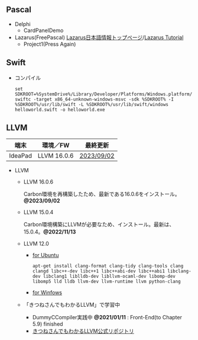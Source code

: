 ##  Pascal

  - Delphi
    - CardPanelDemo
  - Lazarus(FreePascal) [Lazarus日本語情報トップページ](https://ja.osdn.net/projects/sfnet_lazarus/)/[Lazarus Tutorial](https://wiki.freepascal.org/Lazarus_Tutorial/ja)
    - Project1(Press Again)

##  Swift
  - コンパイル
    ```
    set SDKROOT=%SystemDrive%/Library/Developer/Platforms/Windows.platform/Developer/SDKs/Windows.sdk
    swiftc -target x86_64-unknown-windows-msvc -sdk %SDKROOT% -I %SDKROOT%/usr/lib/swift -L %SDKROOT%/usr/lib/swift/windows helloworld.swift -o helloworld.exe
    ```

## LLVM

  |端末       |環境／FW      |最終更新
  |-----------|-------------|----------
  |IdeaPad    |LLVM 16.0.6  |[2023/09/02](https://llvm.org/)

  - LLVM
    - LLVM 16.0.6

      Carbon環境を再構築したため、最新である16.0.6をインストール。**@2023/09/02**

    - LLVM 15.0.4

      Carbon環境構築にLLVMが必要なため、インストール。最新は、15.0.4。**@2022/11/13**

    - LLVM 12.0

      - [for Ubuntu](https://apt.llvm.org/)
        ```
        apt-get install clang-format clang-tidy clang-tools clang clangd libc++-dev libc++1 libc++abi-dev libc++abi1 libclang-dev libclang1 liblldb-dev libllvm-ocaml-dev libomp-dev libomp5 lld lldb llvm-dev llvm-runtime llvm python-clang
        ```
      - [for Winfows](https://releases.llvm.org/download.html)

    - 「きつねさんでもわかるLLVM」で学習中
      - DummyCCompiler実践中
        **@2021/01/11** : Front-End(to Chapter 5.9) finished
      - [きつねさんでもわかるLLVM公式リポジトリ](https://github.com/Kmotiko/DummyCCompiler)

